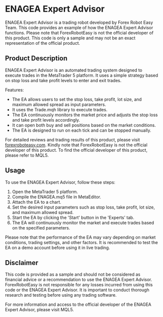 # ENAGEA Expert Advisor

ENAGEA Expert Advisor is a trading robot developed by Forex Robot Easy Team. This code provides an example of how the ENAGEA Expert Advisor functions. Please note that ForexRobotEasy is not the official developer of this product. This code is only a sample and may not be an exact representation of the official product.

## Product Description

ENAGEA Expert Advisor is an automated trading system designed to execute trades in the MetaTrader 5 platform. It uses a simple strategy based on stop loss and take profit levels to enter and exit trades.

Features:
- The EA allows users to set the stop loss, take profit, lot size, and maximum allowed spread as input parameters.
- It uses the Trade.mqh library to execute trades.
- The EA continuously monitors the market price and adjusts the stop loss and take profit levels accordingly.
- It can open both buy and sell positions based on the market conditions.
- The EA is designed to run on each tick and can be stopped manually.

For detailed reviews and trading results of this product, please visit [forexroboteasy.com](https://forexroboteasy.com/forex-robot-review/exact-neuron-algo-genius-free-forex-software-review-results/). Kindly note that ForexRobotEasy is not the official developer of this product. To find the official developer of this product, please refer to MQL5.

## Usage

To use the ENAGEA Expert Advisor, follow these steps:
1. Open the MetaTrader 5 platform.
2. Compile the ENAGEA.mq5 file in MetaEditor.
3. Attach the EA to a chart.
4. Set the desired input parameters such as stop loss, take profit, lot size, and maximum allowed spread.
5. Start the EA by clicking the 'Start' button in the 'Experts' tab.
6. The EA will continuously monitor the market and execute trades based on the specified parameters.

Please note that the performance of the EA may vary depending on market conditions, trading settings, and other factors. It is recommended to test the EA on a demo account before using it in live trading.

## Disclaimer

This code is provided as a sample and should not be considered as financial advice or a recommendation to use the ENAGEA Expert Advisor. ForexRobotEasy is not responsible for any losses incurred from using this code or the ENAGEA Expert Advisor. It is important to conduct thorough research and testing before using any trading software.

For more information and access to the official developer of the ENAGEA Expert Advisor, please visit MQL5.
